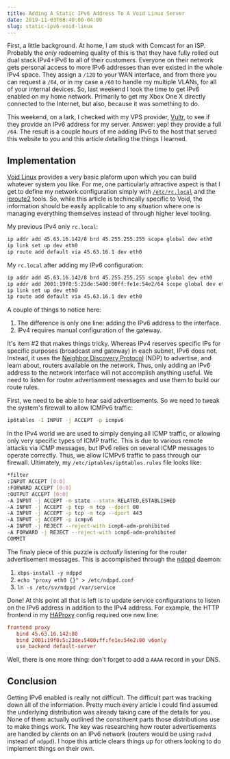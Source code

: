 ```yaml
---
title: Adding A Static IPv6 Address To A Void Linux Server
date: 2019-11-03T08:40:00-04:00
slug: static-ipv6-void-linux
---
```


First, a little background. At home, I am stuck with Comcast for an ISP.
Probably the _only_ redeeming quality of this is that they have fully rolled
out dual stack IPv4+IPv6 to all of their customers. Everyone on their network
gets personal access to more IPv6 addresses than ever existed in the whole
IPv4 space. They assign a `/128` to your WAN interface, and from there you can
request a `/64`, or in my case a `/60` to handle my multiple VLANs, for all of
your internal devices. So, last weekend I took the time to get IPv6 enabled
on my home network. Primarily to get my Xbox One X directly connected to the
Internet, but also, because it was something to do.

This weekend, on a lark, I checked with my VPS provider, [Vultr][vultr], to see
if they provide an IPv6 address for my server. Answer: yep! they provide a full
`/64`. The result is a couple hours of me adding IPv6 to the host that served
this website to you and this article detailing the things I learned.

[vultr]: https://www.vultr.com/?ref=6889759

## Implementation

[Void Linux][void] provides a very basic plaform upon which you can build
whatever system you like. For me, one particularly attractive aspect is that
I get to define my network configuration simply with [`/etc/rc.local`][rclocal]
and the [iproute2][iproute2] tools. So, while this article is techincally
specific to Void, the information should be easily applicable to any situation
where one is managing everything themselves instead of through higher level
tooling.

My previous IPv4 only `rc.local`:

```sh
ip addr add 45.63.16.142/8 brd 45.255.255.255 scope global dev eth0
ip link set up dev eth0
ip route add default via 45.63.16.1 dev eth0
```

My `rc.local` after adding my IPv6 configuration:

```sh
ip addr add 45.63.16.142/8 brd 45.255.255.255 scope global dev eth0
ip addr add 2001:19f0:5:23de:5400:00ff:fe1e:54e2/64 scope global dev eth0
ip link set up dev eth0
ip route add default via 45.63.16.1 dev eth0
```

A couple of things to notice here:

1. The difference is only one line: adding the IPv6 address to the interface.
2. IPv4 requires manual configuration of the gateway.

It's item #2 that makes things tricky. Whereas IPv4 reserves specific IPs for
specific purposes (broadcast and gateway) in each subnet, IPv6 does not. Instead,
it uses the [Neighbor Discovery Protocol][ndp] (NDP) to advertise, and learn
about, routers available on the network. Thus, only adding an IPv6 address
to the network interface will not accomplish anything useful. We need to
listen for router advertisement messages and use them to build our route
rules.

First, we need to be able to hear said advertisements. So we need to tweak the
system's firewall to allow ICMPv6 traffic:

```sh
ip6tables -I INPUT -j ACCEPT -p icmpv6
```

In the IPv4 world we are used to simply denying all ICMP traffic, or allowing
only very specific types of ICMP traffic. This is due to various remote attacks
via ICMP messages, but IPv6 relies on several ICMP messages to operate correctly.
Thus, we allow ICMPv6 traffic to pass through our firewall. Ultimately,
my `/etc/iptables/ip6tables.rules` file looks like:

```sh
*filter
:INPUT ACCEPT [0:0]
:FORWARD ACCEPT [0:0]
:OUTPUT ACCEPT [0:0]
-A INPUT -j ACCEPT -m state --state RELATED,ESTABLISHED
-A INPUT -j ACCEPT -p tcp -m tcp --dport 80
-A INPUT -j ACCEPT -p tcp -m tcp --dport 443
-A INPUT -j ACCEPT -p icmpv6
-A INPUT -j REJECT --reject-with icmp6-adm-prohibited
-A FORWARD -j REJECT --reject-with icmp6-adm-prohibited
COMMIT
```

The finaly piece of this puzzle is _actually_ listening for the router
advertisement messages. This is accomplished through the [ndppd][ndppd]
daemon:

1. `xbps-install -y ndppd`
2. `echo "proxy eth0 {}" > /etc/ndppd.conf`
3. `ln -s /etc/sv/ndppd /var/service`

Done! At this point all that is left is to update service configurations
to listen on the IPv6 address in addition to the IPv4 address. For example,
the HTTP frontend in my [HAProxy][haproxy] config required one new line:

```conf
frontend proxy
   bind 45.63.16.142:80
   bind 2001:19f0:5:23de:5400:ff:fe1e:54e2:80 v6only
   use_backend default-server
```

Well, there is one more thing: don't forget to add a `AAAA` record in your DNS.

[void]: https://voidlinux.org/
[rclocal]: https://web.archive.org/web/20191103125931/https://docs.voidlinux.org/config/network/static.html
[iproute2]: https://en.wikipedia.org/wiki/Iproute2
[ndp]: https://en.wikipedia.org/wiki/Neighbor_Discovery_Protocol
[ndppd]: https://github.com/DanielAdolfsson/ndppd
[haproxy]: https://www.haproxy.org/

## Conclusion

Getting IPv6 enabled is really not difficult. The difficult part was tracking
down all of the information. Pretty much every article I could find assumed
the underlying distribution was already taking care of the details for you.
None of them actually outlined the constituent parts those distributions use
to make things work. The key was researching how router advertisements are
handled by _clients_ on an IPv6 network (routers would be using `radvd` instead
of `ndppd`). I hope this article clears things up for others looking to do
implement things on their own.
